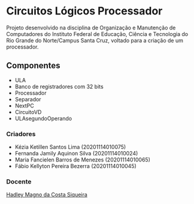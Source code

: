 # Circuitos Lógicos Processador

Projeto desenvolvido na disciplina de Organização e Manutenção de Computadores do Instituto Federal de Educação, Ciência e Tecnologia do Rio Grande do Norte/Campus Santa Cruz, voltado para a criação de um processador.

## Componentes
* ULA
* Banco de registradores com 32 bits
* Processador
* Separador 
* NextPC
* CircuitoVD
* ULAsegundoOperando


### Criadores
* Kézia Ketillen Santos Lima (20201114010075)
* Fernanda Jamily Aquinon Silva (20201114010024)
* Maria Fancielen Barros de Menezes (20201114010065)
* Fábio Kellyton Pereira Bezerra (20201114010045)

### Docente
[Hadley Magno da Costa Siqueira](https://github.com/hadley-siqueira)
